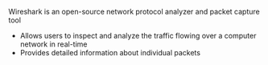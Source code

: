 Wireshark is an open-source network protocol analyzer and packet capture tool

* Allows users to inspect and analyze the traffic flowing over a computer network in real-time
* Provides detailed information about individual packets

